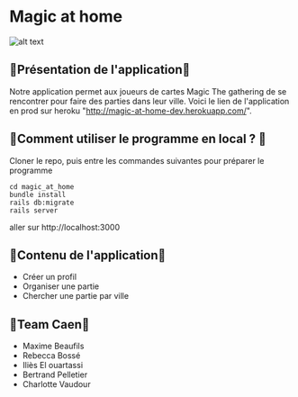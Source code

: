 # Magic at home


![alt text](https://www.magicbazar.fr/img/product/l/lot_500_cartes_magic.png)

## 💾Présentation de l'application💾

Notre application permet aux joueurs de cartes Magic The gathering de se rencontrer pour faire des parties dans leur ville.
Voici le lien de l'application en prod sur heroku "http://magic-at-home-dev.herokuapp.com/".

## 💽Comment utiliser le programme en local ? 💽

Cloner le repo, puis entre les commandes suivantes pour préparer le programme

```
cd magic_at_home
bundle install
rails db:migrate
rails server
```
aller sur http://localhost:3000

## 🎉Contenu de l'application🎉

* Créer un profil
* Organiser une partie
* Chercher une partie par ville

## 🌈Team Caen🌈

* Maxime Beaufils
* Rebecca Bossé
* Iliès El ouartassi
* Bertrand Pelletier
* Charlotte Vaudour
